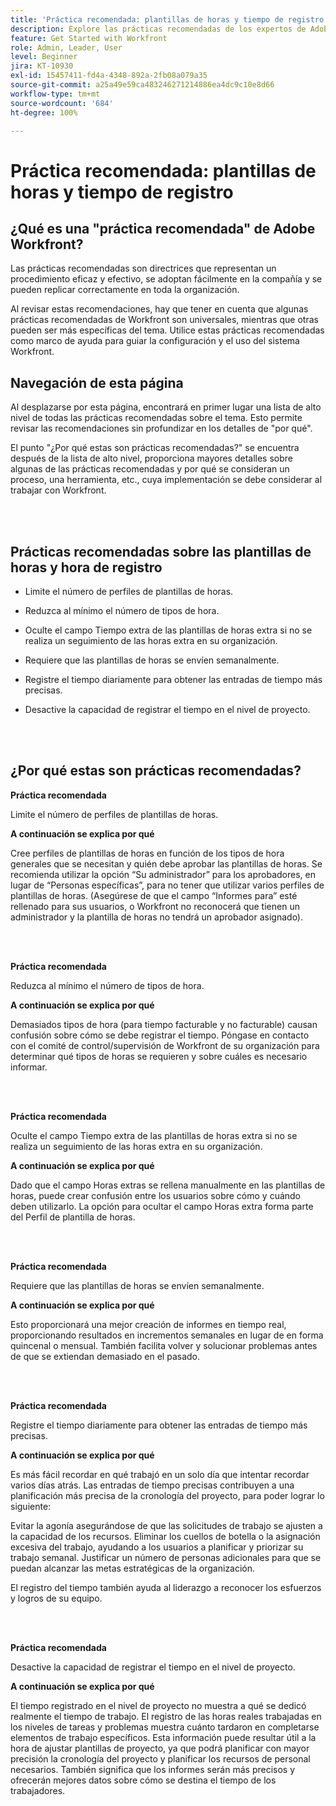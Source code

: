 ```yaml
---
title: 'Práctica recomendada: plantillas de horas y tiempo de registro'
description: Explore las prácticas recomendadas de los expertos de Adobe Workfront sobre la configuración, administración y uso de perfiles de plantillas de horas, tipos de horas, preferencias de plantillas de horas y plantillas de horas de Workfront. (Debe tener entre 60 y 160 caracteres, pero tiene 184)
feature: Get Started with Workfront
role: Admin, Leader, User
level: Beginner
jira: KT-10930
exl-id: 15457411-fd4a-4348-892a-2fb08a079a35
source-git-commit: a25a49e59ca483246271214886ea4dc9c10e8d66
workflow-type: tm+mt
source-wordcount: '684'
ht-degree: 100%

---
```


# Práctica recomendada: plantillas de horas y tiempo de registro

## ¿Qué es una &quot;práctica recomendada&quot; de Adobe Workfront?

Las prácticas recomendadas son directrices que representan un procedimiento eficaz y efectivo, se adoptan fácilmente en la compañía y se pueden replicar correctamente en toda la organización.

Al revisar estas recomendaciones, hay que tener en cuenta que algunas prácticas recomendadas de Workfront son universales, mientras que otras pueden ser más específicas del tema. Utilice estas prácticas recomendadas como marco de ayuda para guiar la configuración y el uso del sistema Workfront.

## Navegación de esta página

Al desplazarse por esta página, encontrará en primer lugar una lista de alto nivel de todas las prácticas recomendadas sobre el tema. Esto permite revisar las recomendaciones sin profundizar en los detalles de &quot;por qué&quot;.

El punto &quot;¿Por qué estas son prácticas recomendadas?&quot; se encuentra después de la lista de alto nivel, proporciona mayores detalles sobre algunas de las prácticas recomendadas y por qué se consideran un proceso, una herramienta, etc., cuya implementación se debe considerar al trabajar con Workfront.

</br>
</br>


## Prácticas recomendadas sobre las plantillas de horas y hora de registro

* Limite el número de perfiles de plantillas de horas.

* Reduzca al mínimo el número de tipos de hora.

* Oculte el campo Tiempo extra de las plantillas de horas extra si no se realiza un seguimiento de las horas extra en su organización.

* Requiere que las plantillas de horas se envíen semanalmente.

* Registre el tiempo diariamente para obtener las entradas de tiempo más precisas.

* Desactive la capacidad de registrar el tiempo en el nivel de proyecto.

</br>
</br>



## ¿Por qué estas son prácticas recomendadas?

**Práctica recomendada**

Limite el número de perfiles de plantillas de horas.



**A continuación se explica por qué**

Cree perfiles de plantillas de horas en función de los tipos de hora generales que se necesitan y quién debe aprobar las plantillas de horas. Se recomienda utilizar la opción “Su administrador” para los aprobadores, en lugar de “Personas específicas”, para no tener que utilizar varios perfiles de plantillas de horas. (Asegúrese de que el campo “Informes para” esté rellenado para sus usuarios, o Workfront no reconocerá que tienen un administrador y la plantilla de horas no tendrá un aprobador asignado).

</br>
</br>

**Práctica recomendada**

Reduzca al mínimo el número de tipos de hora.



**A continuación se explica por qué**

Demasiados tipos de hora (para tiempo facturable y no facturable) causan confusión sobre cómo se debe registrar el tiempo. Póngase en contacto con el comité de control/supervisión de Workfront de su organización para determinar qué tipos de horas se requieren y sobre cuáles es necesario informar.

</br>
</br>

**Práctica recomendada**

Oculte el campo Tiempo extra de las plantillas de horas extra si no se realiza un seguimiento de las horas extra en su organización.



**A continuación se explica por qué**

Dado que el campo Horas extras se rellena manualmente en las plantillas de horas, puede crear confusión entre los usuarios sobre cómo y cuándo deben utilizarlo. La opción para ocultar el campo Horas extra forma parte del Perfil de plantilla de horas.

</br>
</br>

**Práctica recomendada**

Requiere que las plantillas de horas se envíen semanalmente.



**A continuación se explica por qué**

Esto proporcionará una mejor creación de informes en tiempo real, proporcionando resultados en incrementos semanales en lugar de en forma quincenal o mensual. También facilita volver y solucionar problemas antes de que se extiendan demasiado en el pasado.

</br>
</br>

**Práctica recomendada**

Registre el tiempo diariamente para obtener las entradas de tiempo más precisas.



**A continuación se explica por qué**

Es más fácil recordar en qué trabajó en un solo día que intentar recordar varios días atrás. Las entradas de tiempo precisas contribuyen a una planificación más precisa de la cronología del proyecto, para poder lograr lo siguiente:

Evitar la agonía asegurándose de que las solicitudes de trabajo se ajusten a la capacidad de los recursos.
Eliminar los cuellos de botella o la asignación excesiva del trabajo, ayudando a los usuarios a planificar y priorizar su trabajo semanal.
Justificar un número de personas adicionales para que se puedan alcanzar las metas estratégicas de la organización.


El registro del tiempo también ayuda al liderazgo a reconocer los esfuerzos y logros de su equipo.

</br>
</br>

**Práctica recomendada**

Desactive la capacidad de registrar el tiempo en el nivel de proyecto.



**A continuación se explica por qué**

El tiempo registrado en el nivel de proyecto no muestra a qué se dedicó realmente el tiempo de trabajo. El registro de las horas reales trabajadas en los niveles de tareas y problemas muestra cuánto tardaron en completarse elementos de trabajo específicos. Esta información puede resultar útil a la hora de ajustar plantillas de proyecto, ya que podrá planificar con mayor precisión la cronología del proyecto y planificar los recursos de personal necesarios. También significa que los informes serán más precisos y ofrecerán mejores datos sobre cómo se destina el tiempo de los trabajadores.
